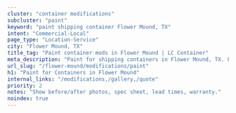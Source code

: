 ```yaml
---
cluster: "container modifications"
subcluster: "paint"
keyword: "paint shipping container Flower Mound, TX"
intent: "Commercial-Local"
page_type: "Location-Service"
city: "Flower Mound, TX"
title_tag: "Paint container mods in Flower Mound | LC Container"
meta_description: "Paint for shipping containers in Flower Mound, TX. Local fabrication & pro install. LC Container — Since 2003. Get a quote."
url_slug: "/flower-mound/modifications/paint"
h1: "Paint for Containers in Flower Mound"
internal_links: "/modifications,/gallery,/quote"
priority: 2
notes: "Show before/after photos, spec sheet, lead times, warranty."
noindex: true
---
```


<!-- TODO: Add unique city/inventory copy, images, and internal links here. -->
